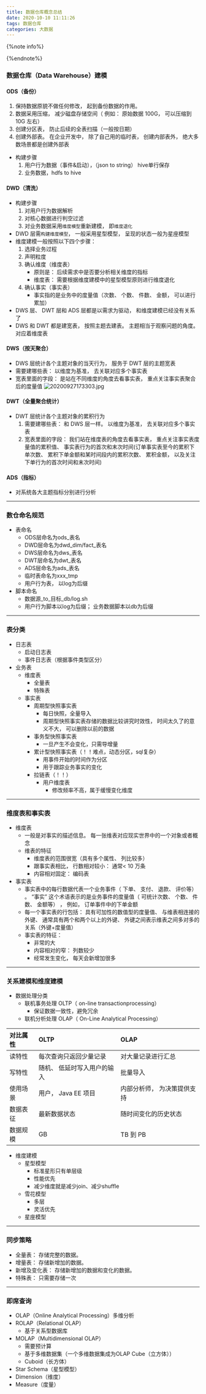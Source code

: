 ```yaml
---
title: 数据仓库概念总结
date: 2020-10-10 11:11:26
tags: 数据仓库
categories: 大数据
---
```


{%note info%}

{%endnote%}
<!--more-->

### 数据仓库（Data Warehouse）建模

#### ODS（备份）

1. 保持数据原貌不做任何修改， 起到备份数据的作用。
2. 数据采用压缩， 减少磁盘存储空间（ 例如： 原始数据 100G， 可以压缩到 10G 左右）
3. 创建分区表， 防止后续的全表扫描（一般按日期）
4. 创建外部表。 在企业开发中， 除了自己用的临时表， 创建内部表外， 绝大多数场景都是创建外部表

- 构建步骤
  1. 用户行为数据（事件&启动），（json to string） hive单行保存
  2. 业务数据，hdfs to hive

#### DWD（清洗）

- 构建步骤
  1. 对用户行为数据解析
  2. 对核心数据进行判空过滤
  3. 对业务数据采用`维度模型`重新建模， 即`维度退化`
- DWD 层需`构建维度模型`， 一般采用星型模型， 呈现的状态一般为星座模型
- 维度建模一般按照以下四个步骤：
  1. 选择业务过程
  2. 声明粒度
  3. 确认维度（维度表）
     - 原则是： 后续需求中是否要分析相关维度的指标
     - 维度表： 需要根据维度建模中的星型模型原则进行维度退化
  4. 确认事实（事实表）
     - 事实指的是业务中的度量值（次数、 个数、 件数、 金额， 可以进行累加）
- DWS 层、 DWT 层和 ADS 层都是以需求为驱动， 和维度建模已经没有关系了
- DWS 和 DWT 都是建宽表， 按照主题去建表。 主题相当于观察问题的角度。 对应着维度表

#### DWS（按天聚合）

- DWS 层统计各个主题对象的当天行为， 服务于 DWT 层的主题宽表
- 需要建哪些表： 以维度为基准， 去关联对应多个事实表
- 宽表里面的字段： 是站在不同维度的角度去看事实表， 重点关注事实表聚合后的度量值
  ![20200927173303.jpg](https://i.loli.net/2020/09/27/gZArseXBRlvfDwE.jpg)

#### DWT（全量聚合统计）

- DWT 层统计各个主题对象的累积行为
  1.  需要建哪些表： 和 DWS 层一样。 以维度为基准， 去关联对应多个事实表
  2.  宽表里面的字段： 我们站在维度表的角度去看事实表， 重点关注事实表度量值的累积值、 事实表行为的首次和末次时间(订单事实表至今的累积下单次数、 累积下单金额和某时间段内的累积次数、 累积金额， 以及关注下单行为的首次时间和末次时间)

#### ADS（指标）

- 对系统各大主题指标分别进行分析

---

###  数仓命名规范

- 表命名
    - ODS层命名为ods_表名
    - DWD层命名为dwd_dim/fact_表名
    - DWS层命名为dws_表名
    - DWT层命名为dwt_表名
    - ADS层命名为ads_表名
    - 临时表命名为xxx_tmp
    - 用户行为表， 以log为后缀
- 脚本命名
    - 数据源_to_目标_db/log.sh
    - 用户行为脚本以log为后缀； 业务数据脚本以db为后缀
---
### 表分类
- 日志表
    - 启动日志表
    - 事件日志表（根据事件类型区分）
- 业务表
    - 维度表
        - 全量表
        - 特殊表
    - 事实表
        - 周期型快照事实表
            - 每日快照，全量导入
            - 周期型快照事实表存储的数据比较讲究时效性， 时间太久了的意义不大， 可以删除以前的数据
        - 事务型快照事实表
            - 一旦产生不会变化，只需导增量
        - 累计型快照事实表（！！难点，动态分区，sql复杂）
            - 用事件开始的时间作为分区
            - 用于跟踪业务事实的变化
        - 拉链表（！！）
            - 用户维度表
                - 修改频率不高，属于缓慢变化维度


---
### 维度表和事实表
- 维度表
    - 一般是对事实的描述信息。 每一张维表对应现实世界中的一个对象或者概念
    - 维表的特征
        - 维度表的范围很宽（具有多个属性、 列比较多）
        - 跟事实表相比， 行数相对较小： 通常< 10 万条
        - 内容相对固定： 编码表
- 事实表
    - 事实表中的每行数据代表一个业务事件（ 下单、 支付、 退款、 评价等） 。 “事实” 这个术语表示的是业务事件的度量值（ 可统计次数、 个数、 件数、 金额等） ， 例如， 订单事件中的下单金额
    - 每一个事实表的行包括： 具有可加性的数值型的度量值、 与维表相连接的外键、 通常具有两个和两个以上的外键、 外键之间表示维表之间多对多的关系（外键+度量值）
    - 事实表的特征：
        - 非常的大
        - 内容相对的窄： 列数较少
        - 经常发生变化， 每天会新增加很多
---

### 关系建模和维度建模

- 数据处理分类
  - 联机事务处理 OLTP（ on-line transactionprocessing） 
    - 保证数据一致性，避免冗余
  - 联机分析处理 OLAP（ On-Line Analytical Processing）


| 对比属性 | OLTP                        | OLAP                        |
| :------- | :-------------------------- | :-------------------------- |
| 读特性   | 每次查询只返回少量记录      | 对大量记录进行汇总          |
| 写特性   | 随机、 低延时写入用户的输入 | 批量导入                    |
| 使用场景 | 用户， Java EE 项目         | 内部分析师， 为决策提供支持 |
| 数据表征 | 最新数据状态                | 随时间变化的历史状态        |
| 数据规模 | GB                          | TB 到 PB                    |

- 维度建模
  - 星型模型
    - 标准星形只有单层级
    - 性能优先
    - 减少维度就是减少join、减少shuffle
  - 雪花模型
    - 多层
    - 灵活优先
  - 星座模型

---

### 同步策略

- 全量表： 存储完整的数据。
- 增量表： 存储新增加的数据。
- 新增及变化表： 存储新增加的数据和变化的数据。
- 特殊表： 只需要存储一次

---

### 即席查询

- OLAP（Online Analytical Processing）多维分析
- ROLAP（Relational OLAP）
    - 基于关系型数据库
- MOLAP（Multidimensional OLAP）
    - 需要预计算
    - 基于多维数据集（一个多维数据集成为OLAP Cube（立方体））
    - Cuboid（长方体）
- Star Schema（星型模型）
- Dimension（维度）
- Measure（度量）